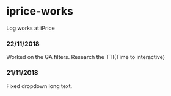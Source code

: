 # iprice-works
Log works at iPrice

### 22/11/2018
Worked on the GA filters. 
Research the TTI(Time to interactive)

### 21/11/2018
Fixed dropdown long text.

